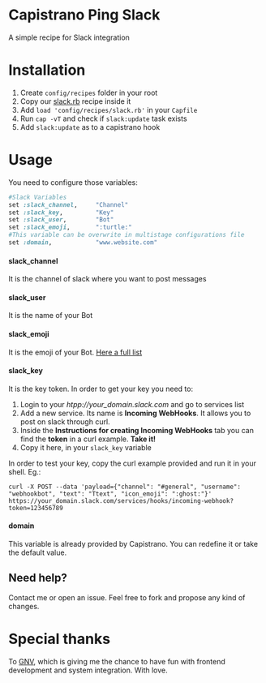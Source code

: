 Capistrano Ping Slack
=====================

A simple recipe for Slack integration

# Installation

1. Create `config/recipes` folder in your root
2. Copy our [slack.rb](config/recipes/slack.rb) recipe inside it
3. Add `load 'config/recipes/slack.rb'` in your `Capfile`
4. Run `cap -vT` and check if `slack:update` task exists
5. Add `slack:update` as to a capistrano hook

# Usage

You need to configure those variables:

```ruby
#Slack Variables
set :slack_channel,     "Channel"
set :slack_key,         "Key"
set :slack_user,        "Bot"
set :slack_emoji,       ":turtle:"
#This variable can be overwrite in multistage configurations file
set :domain,            "www.website.com"
```

#### slack_channel
It is the channel of slack where you want to post messages

#### slack_user
It is the name of your Bot

#### slack_emoji
It is the emoji of your Bot. [Here a full list](http://www.emoji-cheat-sheet.com/)

#### slack_key
It is the key token.
In order to get your key you need to:

1. Login to your *htpp://your_domain.slack.com* and go to services list
2. Add a new service. Its name is **Incoming WebHooks**. It allows you to post on slack through curl.
2. Inside the **Instructions for creating Incoming WebHooks** tab you can find the **token** in a curl example. **Take it!**
3. Copy it here, in your `slack_key` variable

In order to test your key, copy the curl example provided and run it in your shell.
Eg.:
```
curl -X POST --data 'payload={"channel": "#general", "username": "webhookbot", "text": "Ttext", "icon_emoji": ":ghost:"}' https://your_domain.slack.com/services/hooks/incoming-webhook?token=123456789
```

#### domain
This variable is already provided by Capistrano.
You can redefine it or take the default value.

## Need help?
Contact me or open an issue.
Feel free to fork and propose any kind of changes.

# Special thanks
To [GNV](http://gnvpartners.com), which is giving me the chance to have fun with frontend development and system integration. With love.